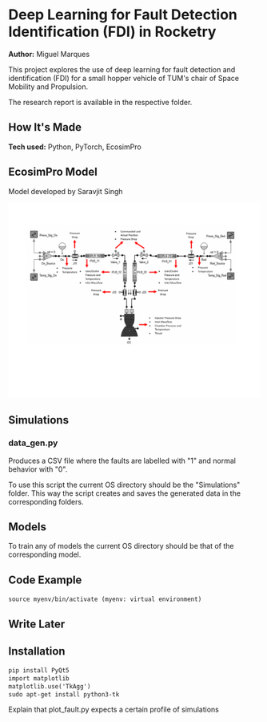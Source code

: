 # Deep Learning for Fault Detection Identification (FDI) in Rocketry

**Author:** Miguel Marques

This project explores the use of deep learning for fault detection and identification (FDI) for a small hopper vehicle of TUM's chair of Space Mobility and Propulsion. 

The research report is available in the respective folder.

<!---Two neural network models—a feedforward neural network (FNN) and a long short-term memory (LSTM) network—are trained on synthetic time-series data generated using an EcosimPro-based digital twin. The objective is to evaluate whether such models can meet the accuracy, latency, and adaptability requirements of real-time FDI in aerospace systems. -->

## How It's Made

**Tech used:** Python, PyTorch, EcosimPro

## EcosimPro Model

Model developed by Saravjit Singh

![Example Image](./Images/EcosimPro_model.png)

## Simulations

### data_gen.py

Produces a CSV file where the faults are labelled with "1" and normal behavior with "0".

To use this script the current OS directory should be the "Simulations" folder. This way the script creates and saves the generated data in the corresponding folders.

## Models

To train any of models the current OS directory should be that of the corresponding model.


## Code Example

```
source myenv/bin/activate (myenv: virtual environment)
```

## Write Later

## Installation
```
pip install PyQt5
import matplotlib
matplotlib.use('TkAgg')
sudo apt-get install python3-tk
```

Explain that plot_fault.py expects a certain profile of simulations
